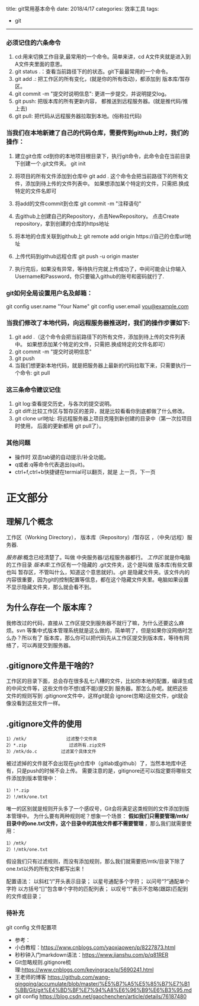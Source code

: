 title: git常用基本命令
date: 2018/4/17
categories: 效率工具
tags:
  - git
---

### 必须记住的六条命令
1. cd:用来切换工作目录,最常用的一个命令。简单来讲，cd A文件夹就是进入到A文件夹里面的意思。
2. git status .：查看当前路径下的的状态。git下最最常用的一个命令。
3. git add .: 把工作区的所有变化，(就是你的所有改动)，都添加到 版本库/暂存区。
4. git commit -m "提交时说明信息": 更进一步提交，并说明提交log。
5. git push: 把版本库的所有更新内容， 都推送到远程服务器。(就是推代码/推上去)
6. git pull: 把代码从远程服务器拉取到本地。(俗称拉代码)
<!--more-->
### 当我们在本地新建了自己的代码仓库，需要传到github上时，我们的操作：
1. 建立git仓库
cd到你的本地项目根目录下，执行git命令，此命令会在当前目录下创建一个.git文件夹。
git init

2. 将项目的所有文件添加到仓库中
git add .
这个命令会把当前路径下的所有文件，添加到待上传的文件列表中。 如果想添加某个特定的文件，只需把.换成特定的文件名即可

3. 将add的文件commit到仓库
git commit -m "注释语句"

4. 去github上创建自己的Repository，点击NewRepository。
点击Create repository，拿到创建的仓库的https地址

5. 将本地的仓库关联到github上
git remote add origin https://自己的仓库url地址

6. 上传代码到github远程仓库
git push -u origin master

7. 执行完后，如果没有异常，等待执行完就上传成功了，中间可能会让你输入Username和Password，你只要输入github的账号和密码就行了.

### git如何全局设置用户名及邮箱：
git config user.name "Your Name"
git config user.email you@example.com

### 当我们修改了本地代码，向远程服务器推送时，我们的操作步骤如下:
1. git add .（这个命令会把当前路径下的所有文件，添加到待上传的文件列表中。 如果想添加某个特定的文件，只需把.换成特定的文件名即可）
2. git commit -m "提交时说明信息"
3. git push
4. 当我们想更新本地代码，就是把服务器上最新的代码拉取下来，只需要执行一个命令: git pull

### 这三条命令建议记住
1. git log:查看提交历史，与各次的提交说明。
2. git diff:比较工作区与暂存区的差异，就是比较看看你到底都做了什么修改。
3. git clone url地址: 将远程服务器上项目克隆到新创建的目录中（第一次拉项目时使用， 后面的更新都用 git pull了）。

### 其他问题
- 操作时 双击tab键的自动提示/补全功能。
- q或者:q等命令代表退出(quit)。
- ctrl+f,ctrl+b快捷键在termial可以翻页，就是 上一页，下一页

# 正文部分

## 理解几个概念
工作区（Working Directory）， 版本库（Repository）/暂存区 ，（中央/远程）服务器.

*服务器*:概念已经清楚了。叫做 中央服务器/远程服务器都行。
*工作区*:就是你电脑的工作目录
*版本库*:工作区有一个隐藏的 .git文件夹，这个是叫做 版本库(有些文章也叫 暂存区，不管叫什么，知道这个意思就好)。.git 是隐藏文件夹。该文件内的内容很重要，因为git的控制配置等信息，都在这个隐藏文件夹里。电脑如果设置不显示隐藏文件夹，那么就会看不到。

## 为什么存在一个 版本库？
我修改过的代码，直接从 工作区提交到服务器不就行了嘛，为什么还要这么麻烦。svn 等集中式版本管理系统就是这么做的，简单明了，但是如果你没网络时怎么办？所以有了 版本库，那么你可以把代码先从工作区提交到版本库，等待有网络了，可以再提交到服务器。

## .gitignore文件是干啥的?
工作区的目录下面，总会存在很多乱七八糟的文件，比如你本地的配置，编译生成的中间文件等，这些文件你不想(或不能)提交到 服务器。那怎么办呢。就把这些文件的规则写到 .gitignore文件中，这样git就会 ignore(忽略)这些文件，git就会像没看到这些文件一样。

## .gitignore文件的使用
```
1）/mtk/               过滤整个文件夹
2）*.zip                过滤所有.zip文件
3）/mtk/do.c         过滤某个具体文件
```
被过滤掉的文件就不会出现在git仓库中（gitlab或github）了，当然本地库中还有，只是push的时候不会上传。
需要注意的是，gitignore还可以指定要将哪些文件添加到版本管理中：
```
1）!*.zip
2）!/mtk/one.txt
```
唯一的区别就是规则开头多了一个感叹号，Git会将满足这类规则的文件添加到版本管理中。
为什么要有两种规则呢？想象一个场景： **假如我们只需要管理/mtk/目录中的one.txt文件，这个目录中的其他文件都不需要管理** ，那么我们就需要使用：
```
1）/mtk/
2）!/mtk/one.txt
```
假设我们只有过滤规则，而没有添加规则，那么我们就需要把/mtk/目录下除了one.txt以外的所有文件都写出来！

配置语法：
以斜杠“/”开头表示目录；
以星号通配多个字符；
以问号“?”通配单个字符
以方括号“[]”包含单个字符的匹配列表；
以叹号“!”表示不忽略(跟踪)匹配到的文件或目录；

### 待补充
git config 文件配置项

- 参考：
- 小白教程：https://www.cnblogs.com/yaoxiaowen/p/8227873.html
- 秒秒钟入门markdown语法：https://www.jianshu.com/p/q81RER
- Git忽略规则.gitignore梳理:https://www.cnblogs.com/kevingrace/p/5690241.html
- 王老师的博客 https://github.com/wang-qingqing/accumulate/blob/master/%E5%B7%A5%E5%85%B7%E7%B1%BB/Git/git%E4%BD%BF%E7%94%A8%E6%96%B9%E6%B3%95.md
- git config https://blog.csdn.net/gaochenchen/article/details/76187480
